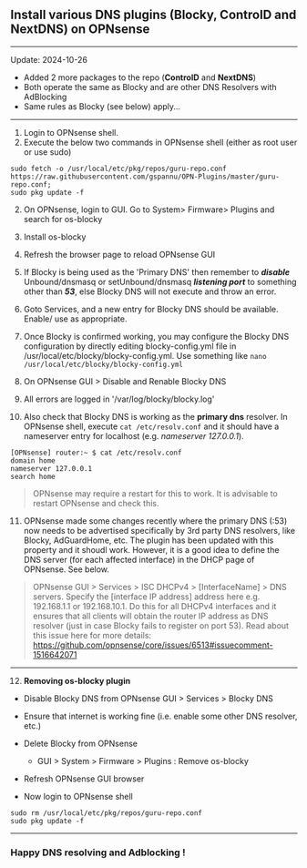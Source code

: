 ## Install various DNS plugins (Blocky, ControlD and NextDNS) on OPNsense

---
Update: 2024-10-26
* Added 2 more packages to the repo (**ControlD** and **NextDNS**)
* Both operate the same as Blocky and are other DNS Resolvers with AdBlocking
* Same rules as Blocky (see below) apply...

--------------------------------
1. Login to OPNsense shell.
2. Execute the below two commands in OPNsense shell (either as root user or use sudo)

```
sudo fetch -o /usr/local/etc/pkg/repos/guru-repo.conf https://raw.githubusercontent.com/gspannu/OPN-Plugins/master/guru-repo.conf;
sudo pkg update -f
```

2. On OPNsense, login to GUI. Go to System> Firmware> Plugins and search for os-blocky
3. Install os-blocky
4. Refresh the browser page to reload OPNsense GUI

5. If Blocky is being used as the 'Primary DNS' then remember to _**disable**_ Unbound/dnsmasq or setUnbound/dnsmasq _**listening port**_ to something other than _**53**_, else Blocky DNS will not execute and throw an error.
6. Goto Services, and a new entry for Blocky DNS should be available. Enable/ use as appropriate.
7. Once Blocky is confirmed working, you may configure the Blocky DNS configuration by directly editing blocky-config.yml file in /usr/local/etc/blocky/blocky-config.yml. Use something like `nano /usr/local/etc/blocky/blocky-config.yml`
8. On OPNsense GUI > Disable and Renable Blocky DNS
9. All errors are logged in '/var/log/blocky/blocky.log'
10. Also check that Blocky DNS is working as the **primary dns** resolver.
In OPNsense shell, execute `cat /etc/resolv.conf` and it should have a nameserver entry for localhost (e.g. _nameserver 127.0.0.1_).
```
[OPNsense] router:~ $ cat /etc/resolv.conf 
domain home
nameserver 127.0.0.1
search home
```
>OPNsense may require a restart for this to work. It is advisable to restart OPNsense and check this.

11. OPNsense made some changes recently where the primary DNS (:53) now needs to be advertised specifically by 3rd party DNS resolvers, like Blocky, AdGuardHome, etc. The plugin has been updated with this property and it shoudl work. However, it is a good idea to define the DNS server (for each affected interface) in the DHCP page of OPNsense. See below.
>OPNsense GUI > Services > ISC DHCPv4 > [InterfaceName] > DNS servers. Specify the [interface IP address] address here e.g. 192.168.1.1 or 192.168.10.1. Do this for all DHCPv4 interfaces and it ensures that all clients will obtain the router IP address as DNS resolver (just in case Blocky fails to register on port 53). Read about this issue here for more details: https://github.com/opnsense/core/issues/6513#issuecomment-1516642071
---

12. **Removing os-blocky plugin**
- Disable Blocky DNS from OPNsense GUI > Services > Blocky DNS
- Ensure that internet is working fine (i.e. enable some other DNS resolver, etc.)
- Delete Blocky from OPNsense
  - GUI > System > Firmware > Plugins : Remove os-blocky
- Refresh OPNsense GUI browser

- Now login to OPNsense shell
```
sudo rm /usr/local/etc/pkg/repos/guru-repo.conf
sudo pkg update -f
```

---
### Happy DNS resolving and Adblocking !
